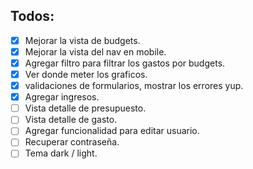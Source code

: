## Todos:

- [x] Mejorar la vista de budgets.
- [x] Mejorar la vista del nav en mobile.
- [x] Agregar filtro para filtrar los gastos por budgets.
- [x] Ver donde meter los graficos.
- [x] validaciones de formularios, mostrar los errores yup.
- [x] Agregar ingresos.
- [ ] Vista detalle de presupuesto.
- [ ] Vista detalle de gasto.
- [ ] Agregar funcionalidad para editar usuario.
- [ ] Recuperar contraseña.
- [ ] Tema dark / light.

